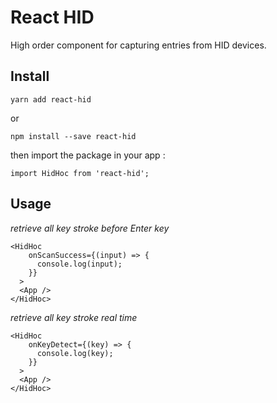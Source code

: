 # React HID

High order component for capturing entries from HID devices.<br/>

## Install

    yarn add react-hid

or <br />

    npm install --save react-hid

then import the package in your app : <br />

    import HidHoc from 'react-hid';

## Usage

_retrieve all key stroke before Enter key_<br/>

    <HidHoc
        onScanSuccess={(input) => {
          console.log(input);
        }}
      >
      <App />
    </HidHoc>

_retrieve all key stroke real time_<br/>

    <HidHoc
        onKeyDetect={(key) => {
          console.log(key);
        }}
      >
      <App />
    </HidHoc>
